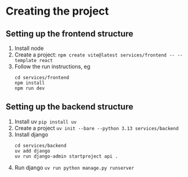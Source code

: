 # Creating the project

## Setting up the frontend structure
1. Install node
2. Create a project: `npm create vite@latest services/frontend -- --template react`
3. Follow the run instructions, eg
    ```
    cd services/frontend
    npm install
    npm run dev
    ```

## Setting up the backend structure
1. Install uv `pip install uv`
2. Create a project `uv init --bare --python 3.13 services/backend`
3. Install django
    ```
    cd services/backend
    uv add django
    uv run django-admin startproject api .
    ```
4. Run django `uv run python manage.py runserver`


    


